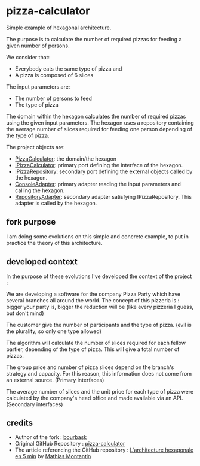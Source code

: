 # pizza-calculator

Simple example of hexagonal architecture.

The purpose is to calculate the number of required pizzas for feeding a given number of persons.

We consider that:

- Everybody eats the same type of pizza and
- A pizza is composed of 6 slices

The input parameters are:

- The number of persons to feed
- The type of pizza

The domain within the hexagon calculates the number of required pizzas using the given input parameters. The hexagon uses a repository containing the average number of slices required for feeding one person depending of the type of pizza.

The project objects are:

- [PizzaCalculator](src/PizzaCalculator.cs): the domain/the hexagon
- [IPizzaCalculator](src/IPizzaCalculator.cs): primary port defining the interface of the hexagon.
- [IPizzaRepository](src/IPizzaRepository.cs): secondary port defining the external objects called by the hexagon.
- [ConsoleAdapter](src/ConsoleAdapter.cs): primary adapter reading the input parameters and calling the hexagon.
- [RepositoryAdapter](src/RepositoryAdapter.cs): secondary adapter satisfying IPizzaRepository. This adapter is called by the hexagon.

## fork purpose

I am doing some evolutions on this simple and concrete example, to put in practice the theory of this architecture.

## developed context

In the purpose of these evolutions I've developed the context of the project :

We are developing a software for the company Pizza Party which have several branches all around the world.
The concept of this pizzeria is : bigger your party is, bigger the reduction will be (like every pizzeria I guess, but don't mind)

The customer give the number of participants and the type of pizza. (evil is the plurality, so only one type allowed)

The algorithm will calculate the number of slices required for each fellow partier, depending of the type of pizza.
This will give a total number of pizzas.

The group price and number of pizza slices depend on the branch's strategy and capacity. For this reason, this information does not come from an external source. (Primary interfaces)

The average number of slices and the unit price for each type of pizza were calculated by the company's head office and made available via an API. (Secondary interfaces)

## credits

- Author of the fork : [bourbask](https://github.com/bourbask)
- Original GitHub Repository : [pizza-calculator](https://github.com/msoft/pizza-calculator)
- The article referencing the GitHub repository : [L'architecture hexagonale en 5 min](https://cdiese.fr/larchitecture-hexagonale-en-5-min/) by [Mathias Montantin](https://cdiese.fr/author/mitchoum/)
